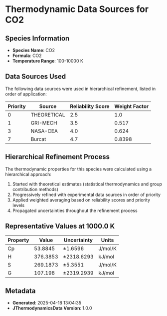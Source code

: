 # Thermodynamic Data Sources for CO2

## Species Information
- **Species Name**: CO2
- **Formula**: CO2
- **Temperature Range**: 100-10000 K

## Data Sources Used
The following data sources were used in hierarchical refinement, listed in order of application:

| Priority | Source | Reliability Score | Weight Factor |
|----------|--------|-------------------|---------------|
| 0 | THEORETICAL | 2.5 | 1.0 |
| 1 | GRI-MECH | 3.5 | 0.517 |
| 3 | NASA-CEA | 4.0 | 0.624 |
| 7 | Burcat | 4.7 | 0.8398 |

## Hierarchical Refinement Process
The thermodynamic properties for this species were calculated using a hierarchical approach:

1. Started with theoretical estimates (statistical thermodynamics and group contribution methods)
2. Progressively refined with experimental data sources in order of priority
3. Applied weighted averaging based on reliability scores and priority levels
4. Propagated uncertainties throughout the refinement process

## Representative Values at 1000.0 K
| Property | Value | Uncertainty | Units |
|----------|-------|-------------|-------|
| Cp | 53.8845 | ±1.6596 | J/mol/K |
| H | 376.3853 | ±2318.6293 | kJ/mol |
| S | 269.1873 | ±5.3551 | J/mol/K |
| G | 107.198 | ±2319.2939 | kJ/mol |

## Metadata
- **Generated**: 2025-04-18 13:04:35
- **JThermodynamicsData Version**: 1.0.0
